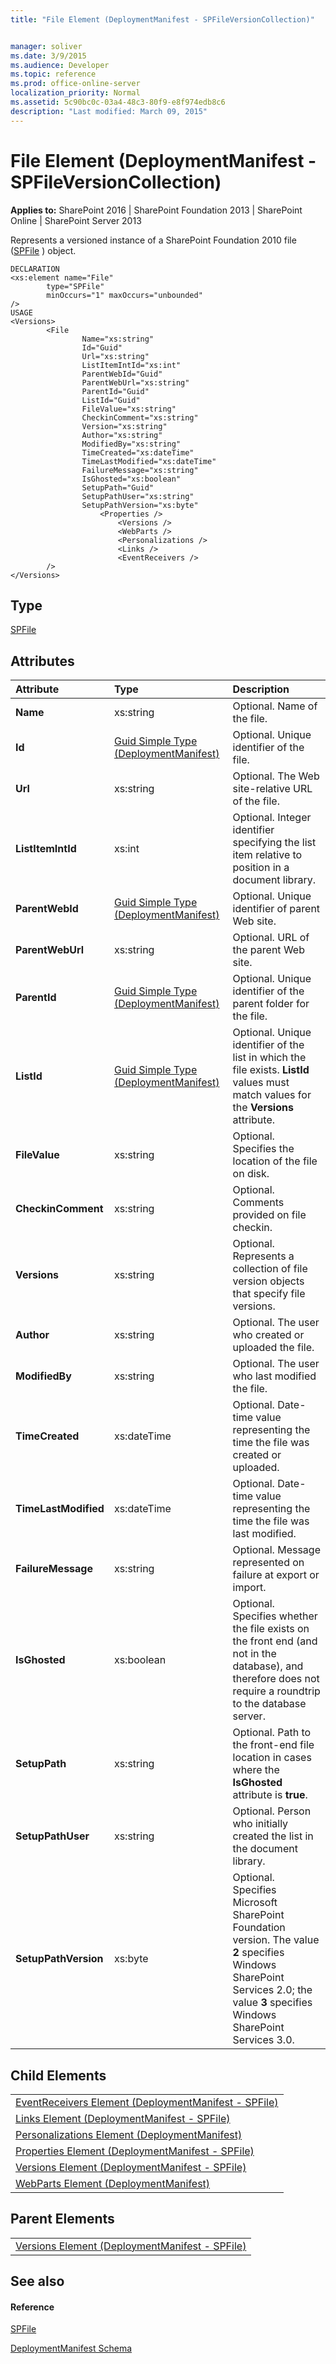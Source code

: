 ```yaml
---
title: "File Element (DeploymentManifest - SPFileVersionCollection)"


manager: soliver
ms.date: 3/9/2015
ms.audience: Developer
ms.topic: reference
ms.prod: office-online-server
localization_priority: Normal
ms.assetid: 5c90bc0c-03a4-48c3-80f9-e8f974edb8c6
description: "Last modified: March 09, 2015"
---
```


# File Element (DeploymentManifest - SPFileVersionCollection)

 
  
 **Applies to:** SharePoint 2016 | SharePoint Foundation 2013 | SharePoint Online | SharePoint Server 2013 
  
Represents a versioned instance of a SharePoint Foundation 2010 file ([SPFile](https://msdn.microsoft.com/library/Microsoft.SharePoint.SPFile.aspx) ) object. 
  
```
DECLARATION
<xs:element name="File" 
        type="SPFile" 
        minOccurs="1" maxOccurs="unbounded" 
/>
USAGE
<Versions>
        <File
                Name="xs:string"
                Id="Guid"
                Url="xs:string"
                ListItemIntId="xs:int"
                ParentWebId="Guid"
                ParentWebUrl="xs:string"
                ParentId="Guid"
                ListId="Guid"
                FileValue="xs:string"
                CheckinComment="xs:string"
                Version="xs:string"
                Author="xs:string"
                ModifiedBy="xs:string"
                TimeCreated="xs:dateTime"
                TimeLastModified="xs:dateTime"
                FailureMessage="xs:string"
                IsGhosted="xs:boolean"
                SetupPath="Guid"
                SetupPathUser="xs:string"
                SetupPathVersion="xs:byte"
                    <Properties />
                        <Versions />
                        <WebParts />
                        <Personalizations />
                        <Links />
                        <EventReceivers />
        />
</Versions>
```

## Type

[SPFile](https://msdn.microsoft.com/library/Microsoft.SharePoint.SPFile.aspx)
  
## Attributes

|**Attribute**|**Type**|**Description**|
|:-----|:-----|:-----|
|**Name** <br/> |xs:string  <br/> |Optional. Name of the file.  <br/> |
|**Id** <br/> |[Guid Simple Type (DeploymentManifest)](guid-simple-type-deploymentmanifest.md) <br/> |Optional. Unique identifier of the file.  <br/> |
|**Url** <br/> |xs:string  <br/> |Optional. The Web site-relative URL of the file.  <br/> |
|**ListItemIntId** <br/> |xs:int  <br/> |Optional. Integer identifier specifying the list item relative to position in a document library.  <br/> |
|**ParentWebId** <br/> |[Guid Simple Type (DeploymentManifest)](guid-simple-type-deploymentmanifest.md) <br/> |Optional. Unique identifier of parent Web site.  <br/> |
|**ParentWebUrl** <br/> |xs:string  <br/> |Optional. URL of the parent Web site.  <br/> |
|**ParentId** <br/> |[Guid Simple Type (DeploymentManifest)](guid-simple-type-deploymentmanifest.md) <br/> |Optional. Unique identifier of the parent folder for the file.  <br/> |
|**ListId** <br/> |[Guid Simple Type (DeploymentManifest)](guid-simple-type-deploymentmanifest.md) <br/> |Optional. Unique identifier of the list in which the file exists. **ListId** values must match values for the **Versions** attribute.  <br/> |
|**FileValue** <br/> |xs:string  <br/> |Optional. Specifies the location of the file on disk.  <br/> |
|**CheckinComment** <br/> |xs:string  <br/> |Optional. Comments provided on file checkin.  <br/> |
|**Versions** <br/> |xs:string  <br/> |Optional. Represents a collection of file version objects that specify file versions.  <br/> |
|**Author** <br/> |xs:string  <br/> |Optional. The user who created or uploaded the file.  <br/> |
|**ModifiedBy** <br/> |xs:string  <br/> |Optional. The user who last modified the file.  <br/> |
|**TimeCreated** <br/> |xs:dateTime  <br/> |Optional. Date-time value representing the time the file was created or uploaded.  <br/> |
|**TimeLastModified** <br/> |xs:dateTime  <br/> |Optional. Date-time value representing the time the file was last modified.  <br/> |
|**FailureMessage** <br/> |xs:string  <br/> |Optional. Message represented on failure at export or import.  <br/> |
|**IsGhosted** <br/> |xs:boolean  <br/> |Optional. Specifies whether the file exists on the front end (and not in the database), and therefore does not require a roundtrip to the database server.  <br/> |
|**SetupPath** <br/> |xs:string  <br/> |Optional. Path to the front-end file location in cases where the **IsGhosted** attribute is **true**.  <br/> |
|**SetupPathUser** <br/> |xs:string  <br/> |Optional. Person who initially created the list in the document library.  <br/> |
|**SetupPathVersion** <br/> |xs:byte  <br/> |Optional. Specifies Microsoft SharePoint Foundation version. The value **2** specifies Windows SharePoint Services 2.0; the value **3** specifies Windows SharePoint Services 3.0.  <br/> |
   
## Child Elements

||
|:-----|
|[EventReceivers Element (DeploymentManifest - SPFile)](eventreceivers-element-deploymentmanifestspfile.md) <br/> |
|[Links Element (DeploymentManifest - SPFile)](links-element-deploymentmanifestspfile.md) <br/> |
|[Personalizations Element (DeploymentManifest)](personalizations-element-deploymentmanifest.md) <br/> |
|[Properties Element (DeploymentManifest - SPFile)](properties-element-deploymentmanifestspfile.md) <br/> |
|[Versions Element (DeploymentManifest - SPFile)](versions-element-deploymentmanifestspfile.md) <br/> |
|[WebParts Element (DeploymentManifest)](webparts-element-deploymentmanifest.md) <br/> |
   
## Parent Elements

||
|:-----|
|[Versions Element (DeploymentManifest - SPFile)](versions-element-deploymentmanifestspfile.md)|
   
## See also

#### Reference

[SPFile](https://msdn.microsoft.com/library/Microsoft.SharePoint.SPFile.aspx)


[DeploymentManifest Schema](deploymentmanifest-schema.md)

